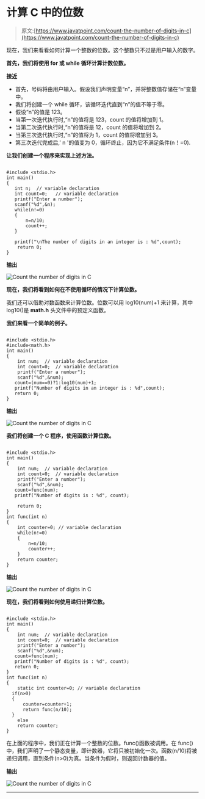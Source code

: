 # 计算 C 中的位数

> 原文:[https://www.javatpoint.com/count-the-number-of-digits-in-c](https://www.javatpoint.com/count-the-number-of-digits-in-c)

现在，我们来看看如何计算一个整数的位数。这个整数只不过是用户输入的数字。

**首先，我们将使用 for 或 while 循环计算计数位数。**

**接近**

*   首先，号码将由用户输入。假设我们声明变量“n”，并将整数值存储在“n”变量中。
*   我们将创建一个 while 循环，该循环迭代直到“n”的值不等于零。
*   假设“n”的值是 123。
*   当第一次迭代执行时,“n”的值将是 123，count 的值将增加到 1。
*   当第二次迭代执行时,“n”的值将是 12，count 的值将增加到 2。
*   当第三次迭代执行时,“n”的值将为 1，count 的值将增加到 3。
*   第三次迭代完成后,' n '的值变为 0，循环终止，因为它不满足条件(n！=0).

**让我们创建一个程序来实现上述方法。**

```

#include <stdio.h>
int main()
{
   int n;  // variable declaration
   int count=0;   // variable declaration
   printf("Enter a number");
   scanf("%d",&n);
   while(n!=0)
   {
       n=n/10;
       count++;
   }

   printf("\nThe number of digits in an integer is : %d",count);
    return 0;
}

```

**输出**

![Count the number of digits in C](../Images/d869298fd366070e6bb30f27bd25d15d.png)

**现在，我们将看到如何在不使用循环的情况下计算位数。**

我们还可以借助对数函数来计算位数。位数可以用 log10(num)+1 来计算，其中 log10()是 **math.h** 头文件中的预定义函数。

**我们来看一个简单的例子。**

```

#include <stdio.h>
#include<math.h>
int main()
{
    int num;  // variable declaration
    int count=0;  // variable declaration
    printf("Enter a number");
    scanf("%d",&num);
   count=(num==0)?1:log10(num)+1;
   printf("Number of digits in an integer is : %d",count);
   return 0;
}

```

**输出**

![Count the number of digits in C](../Images/c58b13fc3273fa316294a959c23ba3ba.png)

**我们将创建一个 C 程序，使用函数计算位数。**

```

#include <stdio.h>
int main()
{
    int num;  // variable declaration
    int count=0;  // variable declaration
    printf("Enter a number");
    scanf("%d",&num);
   count=func(num);
   printf("Number of digits is : %d", count);

    return 0;
}
int func(int n)
{
    int counter=0; // variable declaration
    while(n!=0)
    {
        n=n/10;
        counter++;
    }
    return counter;
}

```

**输出**

![Count the number of digits in C](../Images/f6faa743676ae43a7049b61f946986b1.png)

**现在，我们将看到如何使用递归计算位数。**

```

#include <stdio.h>
int main()
{
    int num;  // variable declaration
    int count=0;  // variable declaration
    printf("Enter a number");
    scanf("%d",&num);
   count=func(num);
   printf("Number of digits is : %d", count);
   return 0;
}
int func(int n)
{
    static int counter=0; // variable declaration
  if(n>0)
  {
      counter=counter+1;
      return func(n/10);
  }
    else
    return counter;
}

```

在上面的程序中，我们正在计算一个整数的位数。func()函数被调用。在 func()中，我们声明了一个静态变量，即计数器，它将只被初始化一次。函数(n/10)将被递归调用，直到条件(n>0)为真。当条件为假时，则返回计数器的值。

**输出**

![Count the number of digits in C](../Images/365b7759cea6c76e74569979982bfb66.png)

* * *